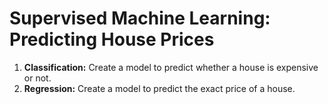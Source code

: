 # Supervised Machine Learning: Predicting House Prices

1. **Classification:** Create a model to predict whether a house is expensive or not. 
2. **Regression:** Create a model to predict the exact price of a house.
